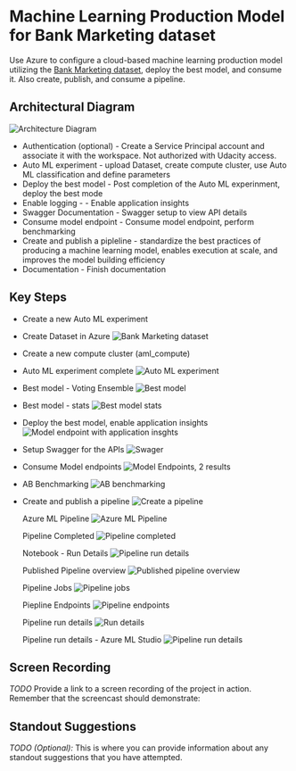 # Machine Learning Production Model for Bank Marketing dataset
Use Azure to configure a cloud-based machine learning production model utilizing the [Bank Marketing dataset](https://automlsamplenotebookdata.blob.core.windows.net/automl-sample-notebook-data/bankmarketing_train.csv), deploy the best model, and consume it. Also create, publish, and consume a pipeline. 

## Architectural Diagram
![Architecture Diagram](../sample_screenshots/arch_diagram.png)
* Authentication (optional) - Create a Service Principal account and associate it with the workspace. Not authorized with Udacity access.
* Auto ML experiment - upload Dataset, create compute cluster, use Auto ML classification and define parameters
* Deploy the best model - Post completion of the Auto ML experinment, deploy the best mode
* Enable logging -  - Enable application insights
* Swagger Documentation - Swagger setup to view API details
* Consume model endpoint - Consume model endpoint, perform benchmarking
* Create and publish a pipleline - standardize the best practices of producing a machine learning model, enables execution at scale, and improves the model building efficiency
* Documentation - Finish documentation

## Key Steps
* Create a new Auto ML experiment
* Create Dataset in Azure
  ![Bank Marketing dataset](../sample_screenshots/Banktraining%20Dataset.png)
* Create a new compute cluster (aml_compute)
* Auto ML experiment complete
  ![Auto ML experiment](../sample_screenshots/AutoML%20Experiment.png)
* Best model - Voting Ensemble
  ![Best model](../sample_screenshots/Best%20Model.png)
* Best model - stats
  ![Best model stats](../sample_screenshots/Best%20Model%20Stats.png)
* Deploy the best model, enable application insights
  ![Model endpoint with application insghts](../sample_screenshots/Application%20Insights.png)
* Setup Swagger for the APIs
  ![Swager](../sample_screenshots/Swagger.png)
* Consume Model endpoints
  ![Model Endpoints, 2 results](../sample_screenshots/Endpoint.png)
* AB Benchmarking
  ![AB benchmarking](../sample_screenshots/Benchmark.png)
* Create and publish a pipeline
  ![Create a pipeline](../sample_screenshots/Pipeline.png)

  Azure ML Pipeline
  ![Azure ML Pipeline](../sample_screenshots/AzureML%20Scheduled%20Run.png)
  
  Pipeline Completed
  ![Pipeline completed](../sample_screenshots/Pipeline%20Complete.png)

  Notebook - Run Details
  ![Pipeline run details](../sample_screenshots/NB%20Run%20Details.png)

  Published Pipeline overview
  ![Published pipeline overview](../sample_screenshots/Published%20Pipeline%20Overview.png?raw=true)
  
  Pipeline Jobs
  ![Pipeline jobs](../sample_screenshots/Pipeline%20Jobs.png)

  Piepline Endpoints
  ![Pipeline endpoints](../sample_screenshots/Pipeline%20Endpoint.png)

  Pipeline run details
  ![Run details](../sample_screenshots/NB%20Run%20Details%20Step%20Run.png)

  Pipeline run details - Azure ML Studio
  ![Pipeline run details](../sample_screenshots/ML%20Studio%20Pipeline%20Run.png)
  
## Screen Recording
*TODO* Provide a link to a screen recording of the project in action. Remember that the screencast should demonstrate:

## Standout Suggestions
*TODO (Optional):* This is where you can provide information about any standout suggestions that you have attempted.
